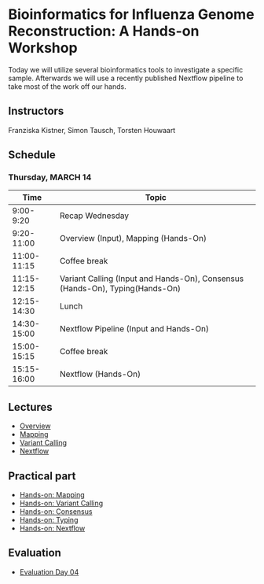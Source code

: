 # Bioinformatics for Influenza Genome Reconstruction: A Hands-on Workshop 

Today we will utilize several bioinformatics tools to investigate a specific sample. Afterwards we will use a recently published Nextflow pipeline to take most of the work off our hands.

## Instructors
Franziska Kistner, Simon Tausch, Torsten Houwaart

## Schedule
### <a name="2"></a> Thursday, MARCH 14
| Time        | Topic |
| --          | --               |
| 9:00-9:20  | Recap Wednesday |
| 9:20-11:00 | Overview (Input), Mapping (Hands-On) |
| 11:00-11:15 | Coffee break |
| 11:15-12:15 | Variant Calling (Input and Hands-On), Consensus (Hands-On), Typing(Hands-On) |
| 12:15-14:30 | Lunch |
| 14:30-15:00 | Nextflow Pipeline (Input and Hands-On) |
| 15:00-15:15 | Coffee break |
| 15:15-16:00 | Nextflow (Hands-On) |

## Lectures
* [Overview](https://docs.google.com/presentation/d/1IKE-eWUGvmm-wFS175_g6MlMsAXTSMJc708TGMXmj6M/)
* [Mapping](https://docs.google.com/presentation/d/1Q-zMAevntwynM4ledeWKqwFsXdyaiE2r1O-41ZcJ6wE/edit?usp=sharing)
* [Variant Calling](https://docs.google.com/presentation/d/1VOQt-MwOrck3Cd9YAtqi9kfdAIPFhhlQdAMeSbSA7Tg/edit?usp=sharing)
* [Nextflow](https://docs.google.com/presentation/d/1xv8BYUCUno2HV7KO-WptfT6wpvRm1U25QNvpwrCJZXQ/edit?usp=sharing)


## Practical part 
* [Hands-on: Mapping](4.1_hands-on__map.md)
* [Hands-on: Variant Calling](4.2_hands-on__variant_calling.md)
* [Hands-on: Consensus](4.3_hands-on__consensus.md)
* [Hands-on: Typing](4.4_hands-on__typing.md)
* [Hands-on: Nextflow](4.5_hands-on__nextflow.md)


## Evaluation
* [Evaluation Day 04](https://docs.google.com/forms/d/e/1FAIpQLSccirJrEhfwijcxZ62wQoVE5bxIyWKWNAHw0pOV8MxrQ-d02Q/viewform?usp=sharing)
